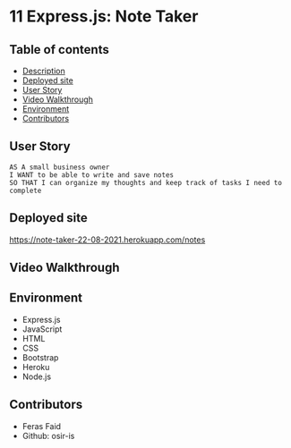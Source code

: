 # 11 Express.js: Note Taker

## Table of contents

  - [Description](#description)
  - [Deployed site](#deployed-site)
  - [User Story](#user-story)
  - [Video Walkthrough](#Video-walkthrough)
  - [Environment](#environment)
  - [Contributors](#contributors)


## User Story

```
AS A small business owner
I WANT to be able to write and save notes
SO THAT I can organize my thoughts and keep track of tasks I need to complete
```


## Deployed site

https://note-taker-22-08-2021.herokuapp.com/notes


## Video Walkthrough




## Environment
* Express.js
* JavaScript
* HTML
* CSS
* Bootstrap
* Heroku
* Node.js

## Contributors
* Feras Faid
* Github: osir-is

